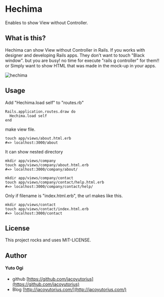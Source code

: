 # Hechima

Enables to show View without Controller.


## What is this?

Hechima can show View without Controller in Rails.
If you works with designer and developing Rails apps.
They don't want to touch "Black window". but you are busy! no time for execute "rails g controller" for them!!
or Simply want to show HTML that was made ​​in the mock-up in your apps.


![hechima](https://s3-ap-northeast-1.amazonaws.com/jacoyutorius-public-files/gif/hechima.gif)

## Usage

Add "Hechima.load self" to "routes.rb"

```
Rails.application.routes.draw do
  Hechima.load self
end
```

make view file.

```
touch app/views/about.html.erb
#=> localhost:3000/about
```

It can show nested directory

```
mkdir app/views/company
touch app/views/company/about.html.erb
#=> localhost:3000/company/about/

mkdir app/views/company/contact
touch app/views/company/contact/help.html.erb
#=> localhost:3000/company/contact/help/
```

Only if filename is "index.html.erb", the url makes like this. 

```
mkdir app/views/contact
touch app/views/contact/index.html.erb
#=> localhost:3000/contact
```



## License
This project rocks and uses MIT-LICENSE.

## Author

#### Yuto Ogi
* github [https://github.com/jacoyutorius](https://github.com/jacoyutorius)
* Blog [http://jacoyutorius.com/](http://jacoyutorius.com/)
